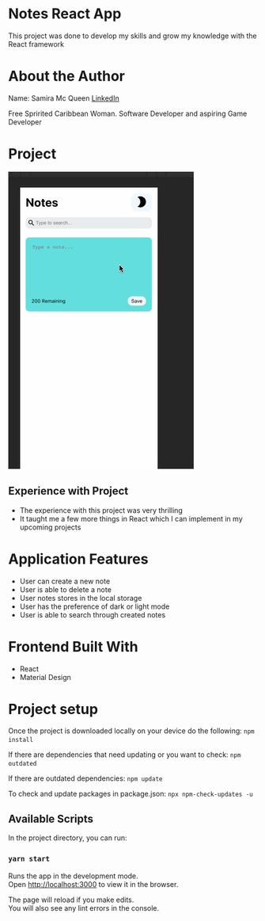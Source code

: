# Notes React App

This project was done to develop my skills and grow my knowledge with the React framework

# About the Author

Name: Samira Mc Queen
[LinkedIn](https://www.linkedin.com/in/samira-mc-queen-1882431a7/)

Free Spririted Caribbean Woman.
Software Developer and aspiring Game Developer

# Project 

![Video](src/assets/notes-app.gif)

## Experience with Project

- The experience with this project was very thrilling
- It taught me a few more things in React which I can implement in my upcoming projects

# Application Features

- User can create a new note
- User is able to delete a note
- User notes stores in the local storage
- User has the preference of dark or light mode
- User is able to search through created notes

# Frontend Built With

- React
- Material Design

# Project setup

Once the project is downloaded locally on your device do the following:
`
npm install
`

If there are dependencies that need updating or you want to check:
`
npm outdated
`

If there are outdated dependencies:
`
npm update
`

To check and update packages in package.json:
`
npx npm-check-updates -u
`

## Available Scripts

In the project directory, you can run:

### `yarn start`

Runs the app in the development mode.\
Open [http://localhost:3000](http://localhost:3000) to view it in the browser.

The page will reload if you make edits.\
You will also see any lint errors in the console.
